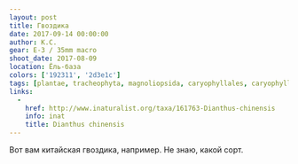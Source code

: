 ```yaml
---
layout: post
title: Гвоздика
date: 2017-09-14 00:00:00
author: К.С.
gear: E-3 / 35mm macro
shoot_date: 2017-08-09
location: Ёль-база
colors: ['192311', '2d3e1c']
tags: [plantae, tracheophyta, magnoliopsida, caryophyllales, caryophyllaceae, dianthus, dianthus chinensis]
links:
  -
    href: http://www.inaturalist.org/taxa/161763-Dianthus-chinensis
    info: inat
    title: Dianthus chinensis
---
```

Вот вам китайская гвоздика, например. Не знаю, какой сорт.
